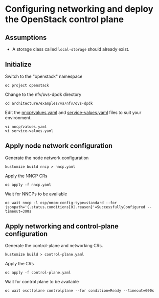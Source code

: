 # Configuring networking and deploy the OpenStack control plane

## Assumptions

- A storage class called `local-storage` should already exist.

## Initialize

Switch to the "openstack" namespace
```
oc project openstack
```
Change to the nfv/ovs-dpdk directory
```
cd architecture/examples/va/nfv/ovs-dpdk
```
Edit the [nncp/values.yaml](nncp/values.yaml) and
[service-values.yaml](service-values.yaml) files to suit 
your environment.
```
vi nncp/values.yaml
vi service-values.yaml
```

## Apply node network configuration

Generate the node network configuration
```
kustomize build nncp > nncp.yaml
```

Apply the NNCP CRs
```
oc apply -f nncp.yaml
```
Wait for NNCPs to be available
```
oc wait nncp -l osp/nncm-config-type=standard --for jsonpath='{.status.conditions[0].reason}'=SuccessfullyConfigured --timeout=300s
```

## Apply networking and control-plane configuration

Generate the control-plane and networking CRs.
```
kustomize build > control-plane.yaml
```
Apply the CRs
```
oc apply -f control-plane.yaml
```

Wait for control plane to be available
```
oc wait osctlplane controlplane --for condition=Ready --timeout=600s
```

